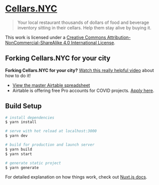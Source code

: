 # [Cellars.NYC](https://www.cellars.nyc)

> Your local restaurant thousands of dollars of food and beverage inventory sitting in their cellars. Help them stay alive by buying it.

This work is licensed under a [Creative Commons Attribution-NonCommercial-ShareAlike 4.0 International License](http://creativecommons.org/licenses/by-nc-sa/4.0/).

## Forking Cellars.NYC for your city

**Forking Cellars.NYC for your city?** [Watch this really helpful video](https://www.loom.com/share/840afffd239540d8b620789c9c8b6612) about how to do it!

- [View the master Airtable spreadsheet](https://airtable.com/invite/l?inviteId=invjx1IYitbWePFhd&inviteToken=6c2bcaa3c6facdb9d8ce0059e4657b6130e0ba6eaf6e434c6b5a77392e244458)
- Airtable is offering free Pro accounts for COVID projects. [Apply here](https://blog.airtable.com/airtables-support-for-covid-19-response-efforts/).

## Build Setup

```bash
# install dependencies
$ yarn install

# serve with hot reload at localhost:3000
$ yarn dev

# build for production and launch server
$ yarn build
$ yarn start

# generate static project
$ yarn generate
```

For detailed explanation on how things work, check out [Nuxt.js docs](https://nuxtjs.org).
